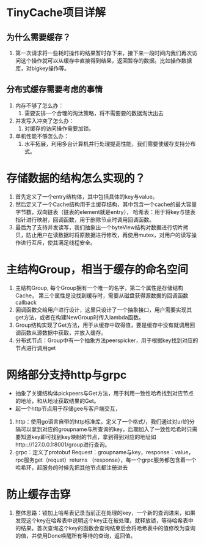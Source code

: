 <!--
 * @Author: zzzzztw
 * @Date: 2023-06-07 19:51:33
 * @LastEditors: Do not edit
 * @LastEditTime: 2023-06-20 14:41:45
 * @FilePath: /myLearning/项目总结/cache.md
-->
# TinyCache项目详解

## 为什么需要缓存？
1. 第一次请求将一些耗时操作的结果暂时存下来，接下来一段时间内我们再次访问这个操作就可以从缓存中直接得到结果，返回暂存的数据。比如操作数据库，对bigkey操作等。

## 分布式缓存需要考虑的事情
1. 内存不够了怎么办：
   1. 需要安排一个合理的淘汰策略，将不需要要的数据淘汰出去
2. 并发写入冲突了怎么办：
   1. 对缓存的访问操作需要加锁。
3. 单机性能不够怎么办：
   1. 水平拓展，利用多台计算机并行处理提高性能，我们需要使缓存支持分布式。

# 存储数据的结构怎么实现的？

1. 首先定义了一个entry结构体，其中包括具体的key与value。
2. 然后定义了一个Cache结构用于主缓存结构，其中包含一个cache的最大容量字节数，双向链表（链表的element就是entry）， 哈希表：用于将key与链表指针进行映射，回调函数，用于删除节点时调用回调函数。
3. 最后为了支持并发读写，我们抽象出一个byteView结构对数据进行切片拷贝，防止用户在读数据时将原数据进行修改，再使用mutex，对用户的读写操作进行互斥，使其满足线程安全。

# 主结构Group，相当于缓存的命名空间

1. 主结构Group, 每个Group拥有一个唯一的名字，第二个属性是存储结构Cache， 第三个属性是没找到缓存时，需要从磁盘获得源数据的回调函数callback
2. 回调函数交给用户进行设计，这里只设计了一个抽象接口，用户需要实现其get方法，或者在构建NewGroup时传入lambda函数。
3. Group结构实现了Get方法，用于从缓存中取得值，要是缓存中没有就调用回调函数从源数据中获取，并放入缓存。
4. 分布式节点：Group中有一个抽象方法peerspicker，用于根据key找到对应的节点进行调用get

# 网络部分支持http与grpc
* 抽象了关键结构体pickpeers与Get方法，用于利用一致性哈希找到对应节点的地址，和从地址获取结果的Get。
* 起一个http节点用于存储gee与客户端交互，
1. http：使用go语言自带的http标准库，定义了一个格式<groupname>/<key>，我们通过对url的分隔可以拿到对应的groupname与所查询的key，后期加入了一致性哈希时只需要知道key即可找到key映射的节点，拿到得到对应的地址如http:://127.0.0.1:8001/group进行查询。
2. grpc：定义了protobuf Request：groupname与key，response：value， rpc服务get（requst）returns （response），每一个grpc服务都包含着一个哈希环，起服务的时候先把其他节点都注册进去

# 防止缓存击穿

1. 整体思路：锁加上哈希表记录当前正在处理的key，一个新的查询进来，如果发现这个key在哈希表中说明这个key正在被处理，就释放锁，等待哈希表中的结果。首次查询这个key的函数会查询结束后会将哈希表中的值修改为查询的值，并使用Done唤醒所有等待的查询，返回值。

